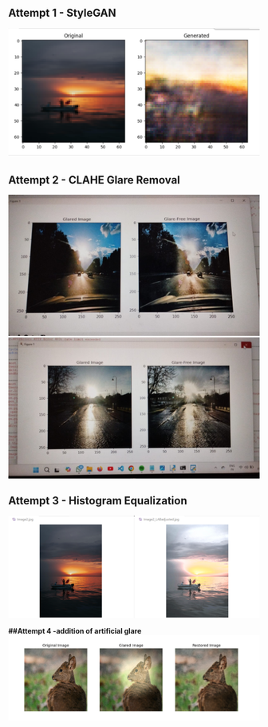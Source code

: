 ## Attempt 1 - StyleGAN
![!\[alt text\](Glaredetection\StyleGAN\Result.png)](StyleGAN/Result.png)

## Attempt 2 - CLAHE Glare Removal
![alt text](<CLAHE Glare Removal/Result.jpg>)
![alt text](<CLAHE Glare Removal/Result1.jpg>)

## Attempt 3 - Histogram Equalization
![alt text](<Histogram Equalization/Result.png>)

**##Attempt 4 -addition of artificial glare**
![alt text](<https://github.com/Lavanya0100/Glaredetection/blob/main/addition%20of%20artificial%20glare/Screenshot%202025-02-28%20220548.png>)
